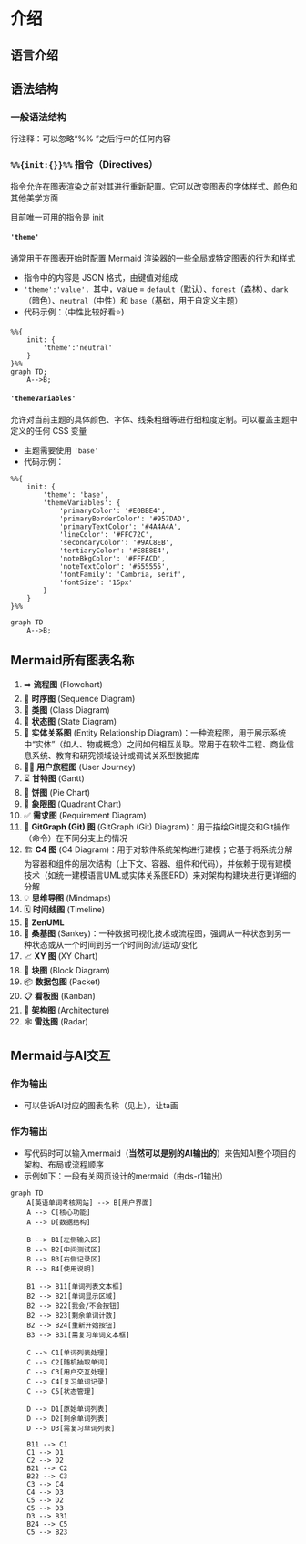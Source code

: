 # 介绍

## 语言介绍

## 语法结构

### 一般语法结构

行注释：可以忽略“%% ”之后行中的任何内容


### `%%{init:{}}%%` 指令（Directives）

指令允许在图表渲染之前对其进行重新配置。它可以改变图表的字体样式、颜色和其他美学方面

目前唯一可用的指令是 init

#### `'theme'`

通常用于在图表开始时配置 Mermaid 渲染器的一些全局或特定图表的行为和样式

- 指令中的内容是 JSON 格式，由键值对组成
- `'theme':'value'`，其中，value = `default`（默认）、`forest`（森林）、`dark`（暗色）、`neutral`（中性）和 `base`（基础，用于自定义主题）
- 代码示例：（中性比较好看:star:)


```mermaid
%%{
    init: {
        'theme':'neutral'  
    }
}%%
graph TD;
    A-->B;
```

#### `'themeVariables'`

允许对当前主题的具体颜色、字体、线条粗细等进行细粒度定制。可以覆盖主题中定义的任何 CSS 变量

- 主题需要使用 `'base'`
- 代码示例：

```mermaid
%%{
    init: {
        'theme': 'base',
        'themeVariables': {
            'primaryColor': '#E0BBE4',
            'primaryBorderColor': '#957DAD',
            'primaryTextColor': '#4A4A4A',
            'lineColor': '#FFC72C',
            'secondaryColor': '#9AC8EB',
            'tertiaryColor': '#E8E8E4',
            'noteBkgColor': '#FFFACD',
            'noteTextColor': '#555555',
            'fontFamily': 'Cambria, serif',
            'fontSize': '15px'
        }
    }
}%%

graph TD
    A-->B;
```

## Mermaid所有图表名称

1.  ➡️ **流程图** (Flowchart)
2.  💬 **时序图** (Sequence Diagram)
3.  🌸 **类图** (Class Diagram)
4.  🔄 **状态图** (State Diagram)
5.  💞 **实体关系图** (Entity Relationship Diagram)：一种流程图，用于展示系统中“实体”（如人、物或概念）之间如何相互关联。常用于在软件工程、商业信息系统、教育和研究领域设计或调试关系型数据库
6.  🚶‍♀️ **用户旅程图** (User Journey)
7.  ⏳ **甘特图** (Gantt)
8.  🍰 **饼图** (Pie Chart)
9.  🎯 **象限图** (Quadrant Chart)
10. ✅ **需求图** (Requirement Diagram)
11. 🌲 **GitGraph (Git) 图** (GitGraph (Git) Diagram)：用于描绘Git提交和Git操作（命令）在不同分支上的情况
12. 🏗️ **C4 图** (C4 Diagram)：用于对软件系统架构进行建模；它基于将系统分解为容器和组件的层次结构（上下文、容器、组件和代码），并依赖于现有建模技术（如统一建模语言UML或实体关系图ERD）来对架构构建块进行更详细的分解
13. 💡 **思维导图** (Mindmaps)
14. 🗓️ **时间线图** (Timeline)
15. 🌈 **ZenUML**
16. 🌊 **桑基图** (Sankey)：一种数据可视化技术或流程图，强调从一种状态到另一种状态或从一个时间到另一个时间的流/运动/变化
17. 📈 **XY 图** (XY Chart)
18. 🧱 **块图** (Block Diagram)
19. 📦 **数据包图** (Packet)
20. 📋 **看板图** (Kanban)
21. 🏢 **架构图** (Architecture)
22. 🕸️ **雷达图** (Radar)

## Mermaid与AI交互

### 作为输出

- 可以告诉AI对应的图表名称（见上），让ta画

### 作为输出

- 写代码时可以输入mermaid（**当然可以是别的AI输出的**）来告知AI整个项目的架构、布局或流程顺序
- 示例如下：一段有关网页设计的mermaid（由ds-r1输出）

```mermaid
graph TD
    A[英语单词考核网站] --> B[用户界面]
    A --> C[核心功能]
    A --> D[数据结构]
    
    B --> B1[左侧输入区]
    B --> B2[中间测试区]
    B --> B3[右侧记录区]
    B --> B4[使用说明]
    
    B1 --> B11[单词列表文本框]
    B2 --> B21[单词显示区域]
    B2 --> B22[我会/不会按钮]
    B2 --> B23[剩余单词计数]
    B2 --> B24[重新开始按钮]
    B3 --> B31[需复习单词文本框]
    
    C --> C1[单词列表处理]
    C --> C2[随机抽取单词]
    C --> C3[用户交互处理]
    C --> C4[复习单词记录]
    C --> C5[状态管理]
    
    D --> D1[原始单词列表]
    D --> D2[剩余单词列表]
    D --> D3[需复习单词列表]
    
    B11 --> C1
    C1 --> D1
    C2 --> D2
    B21 --> C2
    B22 --> C3
    C3 --> C4
    C4 --> D3
    C5 --> D2
    C5 --> D3
    D3 --> B31
    B24 --> C5
    C5 --> B23
```
